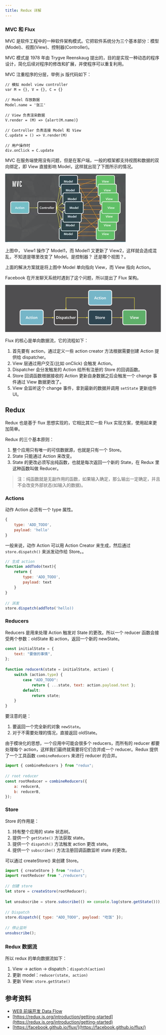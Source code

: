 ```yaml
---
title: Redux 详解
---
```


### MVC 和 Flux

MVC 是软件工程中的一种软件架构模式。它把软件系统分为三个基本部分：模型(Model)、视图(View)、控制器(Controller)。

MVC 模式是 1978 年由 Trygve Reenskaug 提出的，目的是实现一种动态的程序设计，简化后续对程序的修改和扩展，并使程序可以重复利用。

MVC 注重程序的分层，举例 js 版代码如下：

```
// 模拟 model view controller
var M = {}, V = {}, C = {}

// Model 存放数据
Model.name = '张三'

// View 负责渲染数据
V.render = (M) => {alert(M.name)}

// Controller 负责连接 Model 和 View
C.update = () => V.render(M)

// 用户操作时
div.onClick = C.update
```

MVC 在服务端使用没有问题，但是在客户端，一般的框架都支持视图和数据的双向绑定，即 View 直接影响 Model，这样就出现了下图所示的情况。

![](imgs/2020-06-01-14-24-23.png)

上图中， View1 操作了 Model1，而 Model1 又更新了 View2，这样就会造成混乱，不知道是哪里改变了 Model。是控制器？ 还是哪个视图？。

上面的解决方案就是将上图中 Model 单向指向 View，而 View 指向 Action。

Facebook 在开发聊天系统时遇到了这个问题，所以提出了 Flux 架构。

![](imgs/2020-06-01-14-38-23.png)

Flux 的核心是单向数据流，它的流程如下：

1. 首先要有 action，通过定义一些 action creator 方法根据需要创建 Action 提供给 dispatcher。
2. View 层通过用户交互(比如 onClick) 会触发 Action。
3. Dispatcher 会分发触发的 Action 给所有注册的 Store 的回调函数。
4. Store 回调函数根据接收的 Action 更新自身数据之后会触发一个 change 事件通过 View 数据更改了。
5. View 会监听这个 change 事件，拿到最新的数据并调用 `setState` 更新组件 UI。

## Redux

Redux 也是基于 flux 思想实现的，它相比其它一些 Flux 实现方案，使用起来更加简单。

Redux 的三个基本原则：

1. 整个应用只有唯一的可信数据源，也就是只有一个 Store。
2. State 只能通过 Action 来改变。
3. State 的更改必须写出纯函数，也就是每次返回一个新的 State，在 Redux 里这种函数叫做 Reducer。

> 注：纯函数就是无副作用的函数，如果输入确定，那么输出一定确定，并且不会改变外部状态(如输入的数据)。

### Actions

动作 Action 必须有一个 type 属性。

```js
{
    type: 'ADD_TODO',
    payload: 'hello'
}
```

一般来说，动作 Action 可以用 Action Creator 来生成，然后通过 `store.dispatch()` 来派发动作给 Store。。

```js
// 生成 action
function addTodo(text){
    return {
        type: 'ADD_TODO',
        payload: text
    }
}

// 派发
store.dispatch(addToto('hello))
```

### Reducers

Reducers 是用来处理 Action 触发对 State 的更改。所以一个 reducer 函数会接受两个参数：oldState 和 action，返回一个新的 newState。

```js
const initialState = {
    text: "要做的事情",
};

function reducerA(state = initialState, action) {
    switch (action.type) {
        case "ADD_TODO":
            return { ...state, text: action.payload.text };
        default:
            return state;
    }
}
```

要注意的是：

1. 要返回一个完全新的对象 `newState`。
2. 对于不需要处理的情况，直接返回 oldState。

由于模块化的思想，一个应用中可能会很多个 reducers，而所有的 reducer 都要处理每个 action，这样我们最终就需要将它们合并成一个 reducer。Redux 提供了一个工具函数 `combineReducers` 来进行 reducer 的合并。

```js
import { combineReducers } from "redux";

// root reducer
const rootReducer = combineReducers({
    a: reducerA,
    b: reducerB,
});
```

### Store

Store 的作用是：

1. 持有整个应用的 state 状态树。
2. 提供一个 `getState()` 方法获取 state。
3. 提供一个 `dispatch()` 方法触发 action 更改 state。
4. 提供一个 `subscribe()` 方法注册回调函数监听 state 的更改。

可以通过 createStore() 来创建 Store。

```js
import { createStore } from "redux";
import rootReducer from "./reducers";

// 创建 store
let store = createStore(rootReducer);

let unsubscribe = store.subscribe(() => console.log(store.getState()));

// Dispatch
store.dispatch({ type: "ADD_TODO", payload: "吃饭" });

// 停止监听
unsubscribe();
```

### Redux 数据流

所以 redux 的单向数据流如下：

1. View -> action -> dispatch：`dispatch(action)`
2. 更新 model：`reducer(state, action)`
3. 更新 View: `store.getState()`

## 参考资料

-   [WEB 前端开发 Data Flow](http://caibaojian.com/react/data-flow.html)
-   [https://redux.js.org/introduction/getting-started](https://redux.js.org/introduction/getting-started)
-   [https://facebook.github.io/flux/](https://facebook.github.io/flux/)
